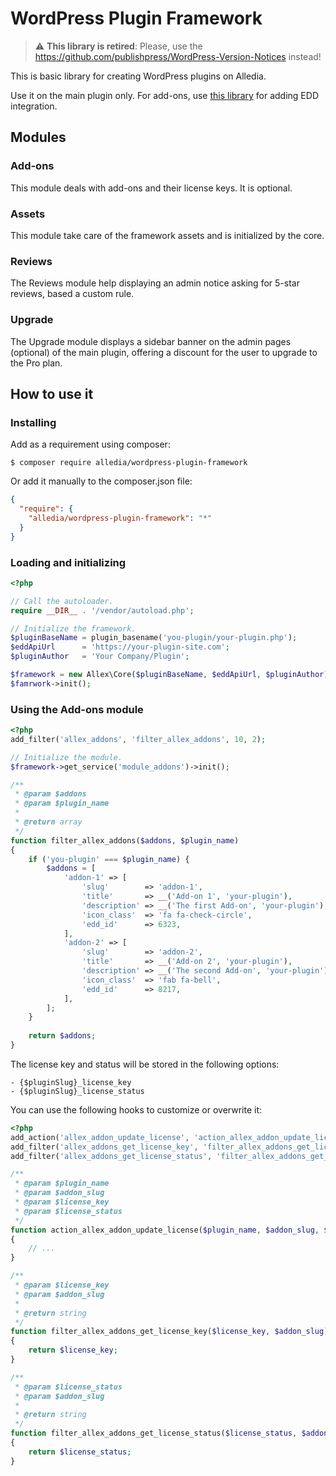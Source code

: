 # WordPress Plugin Framework

> :warning: **This library is retired**: Please, use the https://github.com/publishpress/WordPress-Version-Notices instead!

This is basic library for creating WordPress plugins on Alledia.

Use it on the main plugin only. For add-ons, use [this library](https://github.com/upstreamplugin/EDD-SL-Plugin-Updater) for adding EDD integration.

## Modules

### Add-ons

This module deals with add-ons and their license keys. It is optional.
### Assets

This module take care of the framework assets and is initialized by the core.

### Reviews

The Reviews module help displaying an admin notice asking for 5-star reviews, based a custom rule.

### Upgrade

The Upgrade module displays a sidebar banner on the admin pages (optional) of the main plugin, offering a discount for the user to upgrade to the Pro plan.

## How to use it

### Installing

Add as a requirement using composer:

```
$ composer require alledia/wordpress-plugin-framework 
```

Or add it manually to the composer.json file:

```json
{
  "require": {
    "alledia/wordpress-plugin-framework": "*"
  }
} 
```
### Loading and initializing

```php
<?php

// Call the autoloader.
require __DIR__ . '/vendor/autoload.php';

// Initialize the framework.
$pluginBaseName = plugin_basename('you-plugin/your-plugin.php');
$eddApiUrl      = 'https://your-plugin-site.com';
$pluginAuthor   = 'Your Company/Plugin';

$framework = new Allex\Core($pluginBaseName, $eddApiUrl, $pluginAuthor);
$famrwork->init();
```

### Using the Add-ons module


```php
<?php
add_filter('allex_addons', 'filter_allex_addons', 10, 2);

// Initialize the module.
$framework->get_service('module_addons')->init();

/**
 * @param $addons
 * @param $plugin_name
 *
 * @return array
 */
function filter_allex_addons($addons, $plugin_name)
{
    if ('you-plugin' === $plugin_name) {
        $addons = [
            'addon-1' => [
                'slug'        => 'addon-1',
                'title'       => __('Add-on 1', 'your-plugin'),
                'description' => __('The first Add-on', 'your-plugin'),
                'icon_class'  => 'fa fa-check-circle',
                'edd_id'      => 6323,
            ],
            'addon-2' => [
                'slug'        => 'addon-2',
                'title'       => __('Add-on 2', 'your-plugin'),
                'description' => __('The second Add-on', 'your-plugin'),
                'icon_class'  => 'fab fa-bell',
                'edd_id'      => 8217,
            ],
        ];
    }
    
    return $addons;
}
```

The license key and status will be stored in the following options:

    - {$pluginSlug}_license_key
    - {$pluginSlug}_license_status

You can use the following hooks to customize or overwrite it:

```php
<?php
add_action('allex_addon_update_license', 'action_allex_addon_update_license', 10, 4);
add_filter('allex_addons_get_license_key', 'filter_allex_addons_get_license_key', 10, 2);
add_filter('allex_addons_get_license_status', 'filter_allex_addons_get_license_status', 10, 2);

/**
 * @param $plugin_name
 * @param $addon_slug
 * @param $license_key
 * @param $license_status
 */
function action_allex_addon_update_license($plugin_name, $addon_slug, $license_key, $license_status)
{
    // ...
}

/**
 * @param $license_key
 * @param $addon_slug
 *
 * @return string
 */
function filter_allex_addons_get_license_key($license_key, $addon_slug)
{
    return $license_key;
}

/**
 * @param $license_status
 * @param $addon_slug
 *
 * @return string
 */
function filter_allex_addons_get_license_status($license_status, $addon_slug)
{
    return $license_status;
}
```
 
